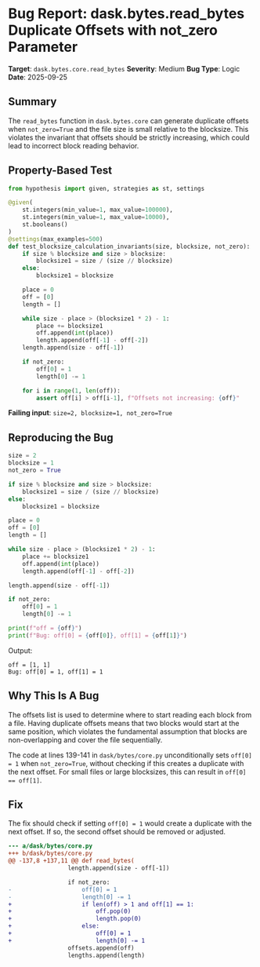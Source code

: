 # Bug Report: dask.bytes.read_bytes Duplicate Offsets with not_zero Parameter

**Target**: `dask.bytes.core.read_bytes`
**Severity**: Medium
**Bug Type**: Logic
**Date**: 2025-09-25

## Summary

The `read_bytes` function in `dask.bytes.core` can generate duplicate offsets when `not_zero=True` and the file size is small relative to the blocksize. This violates the invariant that offsets should be strictly increasing, which could lead to incorrect block reading behavior.

## Property-Based Test

```python
from hypothesis import given, strategies as st, settings

@given(
    st.integers(min_value=1, max_value=100000),
    st.integers(min_value=1, max_value=10000),
    st.booleans()
)
@settings(max_examples=500)
def test_blocksize_calculation_invariants(size, blocksize, not_zero):
    if size % blocksize and size > blocksize:
        blocksize1 = size / (size // blocksize)
    else:
        blocksize1 = blocksize

    place = 0
    off = [0]
    length = []

    while size - place > (blocksize1 * 2) - 1:
        place += blocksize1
        off.append(int(place))
        length.append(off[-1] - off[-2])
    length.append(size - off[-1])

    if not_zero:
        off[0] = 1
        length[0] -= 1

    for i in range(1, len(off)):
        assert off[i] > off[i-1], f"Offsets not increasing: {off}"
```

**Failing input**: `size=2, blocksize=1, not_zero=True`

## Reproducing the Bug

```python
size = 2
blocksize = 1
not_zero = True

if size % blocksize and size > blocksize:
    blocksize1 = size / (size // blocksize)
else:
    blocksize1 = blocksize

place = 0
off = [0]
length = []

while size - place > (blocksize1 * 2) - 1:
    place += blocksize1
    off.append(int(place))
    length.append(off[-1] - off[-2])

length.append(size - off[-1])

if not_zero:
    off[0] = 1
    length[0] -= 1

print(f"off = {off}")
print(f"Bug: off[0] = {off[0]}, off[1] = {off[1]}")
```

Output:
```
off = [1, 1]
Bug: off[0] = 1, off[1] = 1
```

## Why This Is A Bug

The offsets list is used to determine where to start reading each block from a file. Having duplicate offsets means that two blocks would start at the same position, which violates the fundamental assumption that blocks are non-overlapping and cover the file sequentially.

The code at lines 139-141 in `dask/bytes/core.py` unconditionally sets `off[0] = 1` when `not_zero=True`, without checking if this creates a duplicate with the next offset. For small files or large blocksizes, this can result in `off[0] == off[1]`.

## Fix

The fix should check if setting `off[0] = 1` would create a duplicate with the next offset. If so, the second offset should be removed or adjusted.

```diff
--- a/dask/bytes/core.py
+++ b/dask/bytes/core.py
@@ -137,8 +137,11 @@ def read_bytes(
                 length.append(size - off[-1])

                 if not_zero:
-                    off[0] = 1
-                    length[0] -= 1
+                    if len(off) > 1 and off[1] == 1:
+                        off.pop(0)
+                        length.pop(0)
+                    else:
+                        off[0] = 1
+                        length[0] -= 1
                 offsets.append(off)
                 lengths.append(length)
```